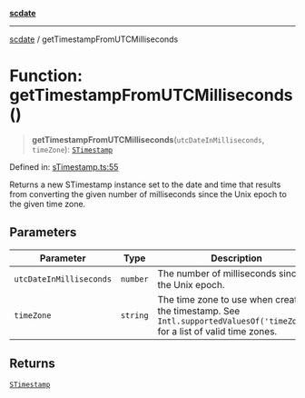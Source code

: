 [**scdate**](../README.md)

---

[scdate](../README.md) / getTimestampFromUTCMilliseconds

# Function: getTimestampFromUTCMilliseconds()

> **getTimestampFromUTCMilliseconds**(`utcDateInMilliseconds`, `timeZone`): [`STimestamp`](../classes/STimestamp.md)

Defined in: [sTimestamp.ts:55](https://github.com/ericvera/scdate/blob/main/src/sTimestamp.ts#L55)

Returns a new STimestamp instance set to the date and time that results from
converting the given number of milliseconds since the Unix epoch to the given
time zone.

## Parameters

| Parameter               | Type     | Description                                                                                                                |
| ----------------------- | -------- | -------------------------------------------------------------------------------------------------------------------------- |
| `utcDateInMilliseconds` | `number` | The number of milliseconds since the Unix epoch.                                                                           |
| `timeZone`              | `string` | The time zone to use when creating the timestamp. See `Intl.supportedValuesOf('timeZone')` for a list of valid time zones. |

## Returns

[`STimestamp`](../classes/STimestamp.md)
